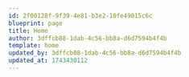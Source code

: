 ```yaml
---
id: 2f00128f-9f39-4e81-b3e2-10fe49015c6c
blueprint: page
title: Home
author: 3dffcb88-1dab-4c56-bb8a-d6d7594b4f4b
template: home
updated_by: 3dffcb88-1dab-4c56-bb8a-d6d7594b4f4b
updated_at: 1743430112
---
```

